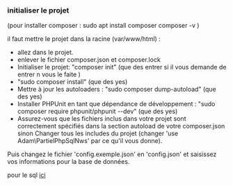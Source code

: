 ### initialiser le projet ###
(pour installer composer : 
    sudo apt install composer
    composer -v )


il faut mettre le projet dans la racine (var/www/html)  :
  - allez dans le projet.
  - enlever le fichier composer.json et composer.lock
  - Initialiser le projet: "composer init" (que des entrer si il vous demande de entrer n vous le faite )
  - "sudo composer install" (que des yes)
  - Mettre à jour les autoloaders : "sudo composer dump-autoload" (que des yes)
  - Installer PHPUnit en tant que dépendance de développement : "sudo composer require phpunit/phpunit --dev" (que des yes)
  - Assurez-vous que les fichiers inclus dans votre projet sont correctement spécifiés dans la section autoload de votre composer.json sinon Changer tous les includes du projet  (changer 'use Adam\PartielPhpSqlNws' par ce qu'il vous donne).

Puis changez le fichier 'config.exemple.json' en 'config.json' et saisissez vos informations pour la base de données.

pour le sql [ici](https://github.com/Adambizien/partiel_php_sql_NWS/blob/main/Database.sql)
